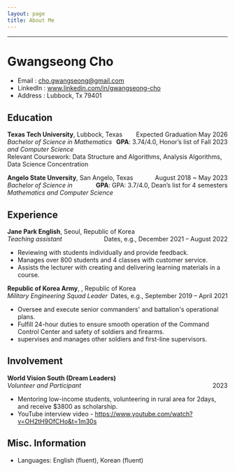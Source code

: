 ```yaml
---
layout: page
title: About Me
---
```


---
# Gwangseong Cho  

- Email : cho.gwangseong@gmail.com
- LinkedIn : www.linkedin.com/in/gwangseong-cho
- Address : Lubbock, Tx 79401

## Education
<p style="text-align:left;">
    <strong>Texas Tech University</strong>, Lubbock, Texas 
    <span style="float:right;">
        Expected Graduation May 2026
    </span>
    <br>
    <span style="float:right;">
        <strong>GPA</strong>: 3.74/4.0, Honor’s list of Fall 2023
    </span>
<em>Bachelor of Science in Mathematics and Computer Science</em>
<br>
<span>Relevant Coursework: Data Structure and Algorithms, Analysis Algorithms, Data Science Concentration</span>
</p>



<p style="text-align:left;">
    <strong>Angelo State Unversity</strong>, San Angelo, Texas 
    <span style="float:right;">
        August 2018 ~ May 2023
    </span>
    <br>
    <span style="float:right;">
        <strong>GPA</strong>: GPA: 3.7/4.0, Dean’s list for 4 semesters
    </span>
    <em>Bachelor of Science in Mathematics and Computer Science</em>
</p>

## Experience

<p style="text-align:left;">
    <strong>Jane Park English</strong>, Seoul, Republic of Korea
    <br> 
    <em>Teaching assistant</em>
    <span style="float:right;">
        Dates, e.g., December 2021 – August 2022
    </span>
    <br>
</p>

- Reviewing with students individually and provide feedback.
- Manages over 800 students and 4 classes with customer service.
- Assists the lecturer with creating and delivering learning materials in a course.

<p style="text-align:left;">
    <strong>Republic of Korea Army</strong>, , Republic of Korea
    <br> 
    <em>Military Engineering Squad Leader</em>
    <span style="float:right;">
        Dates, e.g., September 2019 – April 2021
    </span>
    <br>
</p>

- Oversee and execute senior commanders' and battalion's operational plans.
- Fulfill 24-hour duties to ensure smooth operation of the Command Control Center and safety of soldiers and firearms.
- supervises and manages other soldiers and first-line supervisors.

## Involvement

<p style="text-align:left;">
    <strong>World Vision South (Dream Leaders) </strong>
    <br> 
    <em>Volunteer and Participant</em>
    <span style="float:right;">
        2023
    </span>
    <br>
</p>

- Mentoring low-income students, volunteering in rural area for 2days, and receive $3800 as scholarship.
- YouTube interview video - https://www.youtube.com/watch?v=OH2tH9OfCHo&t=1m30s 

## Misc. Information

* Languages: English (fluent), Korean (fluent)
